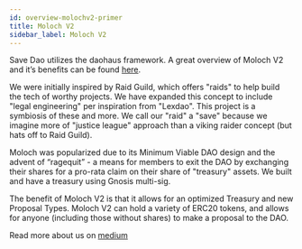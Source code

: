 ```yaml
---
id: overview-molochv2-primer
title: Moloch V2
sidebar_label: Moloch V2
---
```


Save Dao utilizes the daohaus framework. A great overview of Moloch V2 and it’s benefits can be found [here](https://medium.com/raid-guild/moloch-evolved-v2-primer-25c9cdeab455).

We were initially inspired by Raid Guild, which offers "raids" to help build the tech of worthy projects.  We have expanded this concept to include "legal engineering" per inspiration from "Lexdao".  This project is a symbiosis of these and more. We call our "raid" a "save" because we imagine more of "justice league" approach than a viking raider concept (but hats off to Raid Guild). 

Moloch was popularized due to its Minimum Viable DAO design and the advent of “ragequit” - a means for members to exit the DAO by exchanging their shares for a pro-rata claim on their share of "treasury" assets.  We built and have a treasury using Gnosis multi-sig.

The benefit of Moloch V2 is that it allows for an optimized Treasury and new Proposal Types. Moloch V2 can hold a variety of ERC20 tokens, and allows for anyone (including those without shares) to make a proposal to the DAO.

Read more about us on [medium](https://medium.com/zero-waste-advocacy-iot/the-tao-of-an-impact-dao-14e012ccf1fd)
